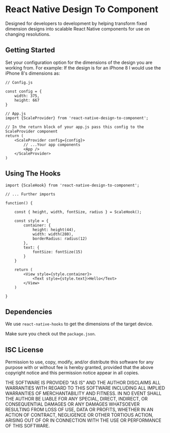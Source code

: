 # React Native Design To Component

Designed for developers to development by helping transform fixed dimension designs into scalable React Native components for use on changing resolutions.

## Getting Started

Set your configuration option for the dimensions of the design you are working from. For example: If the design is for an iPhone 8 I would use the iPhone 8's dimensions as:

```
// Config.js

const config = {
    width: 375,
    height: 667
}

// App.js
import {ScaleProvider} from 'react-native-design-to-component';

// In the return block of your app.js pass this config to the ScaleProvider component
return (
    <ScaleProvider config={config}>
        // ...Your app components
        <App />
    </ScaleProvider>
)
```

## Using The Hooks

```
import {ScaleHook} from 'react-native-design-to-component';

// ... Further imports

function() {

    const { height, width, fontSize, radius } = ScaleHook();

    const style = {
        container: {
            height: height(44),
            width: width(280),
            borderRadius: radius(12)
        },
        text: {
            fontSize: fontSize(15)
        }
    }

    return (
        <View style={style.container}>
            <Text style={style.text}>Hello</Text>
        </View>
    )

}
```

## Dependencies

We use `react-native-hooks` to get the dimensions of the target device.

Make sure you check out the `package.json`.

## ISC License

Permission to use, copy, modify, and/or distribute this software for any
purpose with or without fee is hereby granted, provided that the above
copyright notice and this permission notice appear in all copies.

THE SOFTWARE IS PROVIDED "AS IS" AND THE AUTHOR DISCLAIMS ALL WARRANTIES
WITH REGARD TO THIS SOFTWARE INCLUDING ALL IMPLIED WARRANTIES OF
MERCHANTABILITY AND FITNESS. IN NO EVENT SHALL THE AUTHOR BE LIABLE FOR
ANY SPECIAL, DIRECT, INDIRECT, OR CONSEQUENTIAL DAMAGES OR ANY DAMAGES
WHATSOEVER RESULTING FROM LOSS OF USE, DATA OR PROFITS, WHETHER IN AN
ACTION OF CONTRACT, NEGLIGENCE OR OTHER TORTIOUS ACTION, ARISING OUT OF
OR IN CONNECTION WITH THE USE OR PERFORMANCE OF THIS SOFTWARE.
